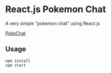 # React.js Pokemon Chat
A very simple "pokemon chat" using React.js

[PokeChat](http://res.cloudinary.com/juancrg90/image/upload/v1451793539/Captura_de_pantalla_de_2016-01-02_21-58-17_badzsw.png)

## Usage
```
npm install
npm start
```

